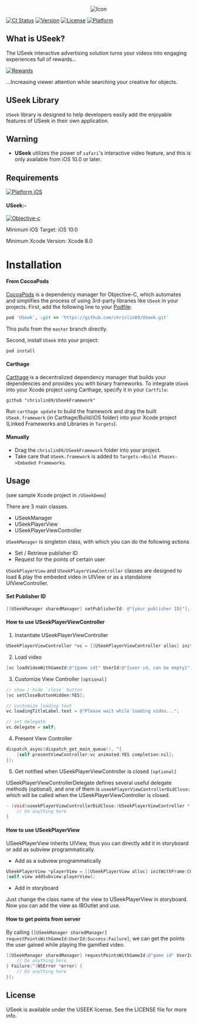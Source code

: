 <p align="center">
<img src="https://static1.squarespace.com/static/592df079893fc0e042b0e585/t/592df28c3e00be8e7a34d733/1498102982326/?format=1500w" alt="Icon"/>
</p>

[![CI Status](http://img.shields.io/travis/chrislin89/USeek.svg?style=flat)](https://travis-ci.org/chrislin89/USeek)
[![Version](https://img.shields.io/cocoapods/v/USeek.svg?style=flat)](http://cocoapods.org/pods/USeek)
[![License](https://img.shields.io/cocoapods/l/USeek.svg?style=flat)](http://cocoapods.org/pods/USeek)
[![Platform](https://img.shields.io/cocoapods/p/USeek.svg?style=flat)](http://cocoapods.org/pods/USeek)

## What is USeek?

The USeek interactive advertising solution turns your videos into engaging experiences full of rewards...

[![Rewards](https://static1.squarespace.com/static/592df079893fc0e042b0e585/t/59496cddbe6594e7cda66c6a/1497984245701/?format=1500w)](https://www.landing.useek.com/)

...Increasing viewer attention while searching your creative for objects.

## USeek Library

`USeek` library is designed to help developers easily add the enjoyable features of USeek in their own application.

## Warning

- **USeek** utilizes the power of `safari`'s interactive video feature, and this is only available from iOS 10.0 or later. 

## Requirements

[![Platform iOS](https://img.shields.io/badge/Platform-iOS-blue.svg?style=fla)]()

#### USeek:-
[![Objective-c](https://img.shields.io/badge/Language-Objective%20C-blue.svg?style=flat)](https://developer.apple.com/library/mac/documentation/Cocoa/Conceptual/ProgrammingWithObjectiveC/Introduction/Introduction.html)

Minimum iOS Target: iOS 10.0

Minimum Xcode Version: Xcode 8.0

Installation
==========================

#### From CocoaPods

[CocoaPods](http://cocoapods.org) is a dependency manager for Objective-C, which automates and simplifies the process of using 3rd-party libraries like `USeek` in your projects. First, add the following line to your [Podfile](http://guides.cocoapods.org/using/using-cocoapods.html):

```ruby
pod 'USeek', :git => 'https://github.com/chrislin89/USeek.git'
```

This pulls from the `master` branch directly.

Second, install `USeek` into your project:

```ruby
pod install
```

#### Carthage 

[Carthage](https://github.com/Carthage/Carthage) is a decentralized dependency manager that builds your dependencies and provides you with binary frameworks. To integrate `USeek` into your Xcode project using Carthage, specify it in your `Cartfile`:

```ogdl
github "chrislin89/USeekFramework"
```

Run `carthage update` to build the framework and drag the built `USeek.framework` (in Carthage/Build/iOS folder) into your Xcode project (Linked Frameworks and Libraries in `Targets`).


#### Manually

* Drag the `chrislin89/USeekFramework` folder into your project.
* Take care that `USeek.framework` is added to `Targets->Build Phases->Embeded Frameworks`.


## Usage

(see sample Xcode project in `/USeekDemo`)

There are 3 main classes.
 * USeekManager
 * USeekPlayerView
 * USeekPlayerViewController

`USeekManager` is singleton class, with which you can do the following actions
 * Set / Retrieve publisher ID
 * Request for the points of certain user

`USeekPlayerView` and `USeekPlayerViewController` classes are designed to load & play the embeded video in UIView or as a standalone UIViewController.

#### Set Publisher ID
 
```objective-c
[[USeekManager sharedManager] setPublisherId: @"{your publisher ID}"];
```

#### How to use USeekPlayerViewController

1. Instantiate USeekPlayerViewController

```objective-c
USeekPlayerViewController *vc = [[USeekPlayerViewController alloc] init];
```

2. Load video

```objective-c
[vc loadVideoWithGameId:@"{game id}" UserId:@"{user id, can be empty}"];
```

3. Customize View Controller `[optional]`

```objective-c
// show / hide `close` button
[vc setCloseButtonHidden:YES];

// customize loading text
vc.loadingTitleLabel.text = @"Please wait while loading video...";          

// set delegate
vc.delegate = self;
```
4. Present View Controller

```objective-c
dispatch_async(dispatch_get_main_queue(), ^{
    [self presentViewController:vc animated:YES completion:nil];
});
```

5. Get notified when USeekPlayerViewController is closed `[optional]`

USeekPlayerViewControllerDelegate defines several useful delegate methods (optional), and one of them is `useekPlayerViewControllerDidClose:` which will be called when the USeekPlayerViewController is closed.

```objective-c
- (void)useekPlayerViewControllerDidClose:(USeekPlayerViewController *)playerViewController{
    // Do anything here
}

```

#### How to use USeekPlayerView

USeekPlayerView inherits UIView, thus you can directly add it in storyboard or add as subview programmatically.

 - Add as a subview programmatically

```objective-c
USeekPlayerView *playerView = [[USeekPlayerView alloc] initWithFrame:CGRectMake(0, 0, 100, 60)];
[self.view addSubview:playerView];
```

 - Add in storyboard

Just change the class name of the view to USeekPlayerView in storyboard.
Now you can add the view as IBOutlet and use.

#### How to get points from server

By calling `[[USeekManager sharedManager] requestPointsWithGameId:UserId:Success:Failure]`, we can get the points the user gained while playing the gamified video.

```objective-c
[[USeekManager sharedManager] requestPointsWithGameId:@"game id" UserId:@"user id" Success:^(int points) {
    // Do anything here
} Failure:^(NSError *error) {
    // Do anything here
}];
```

## License

USeek is available under the USEEK license. See the LICENSE file for more info.

